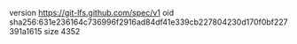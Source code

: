version https://git-lfs.github.com/spec/v1
oid sha256:631e236164c736996f2916ad84df41e339cb227804230d170f0bf227391a1615
size 4352
